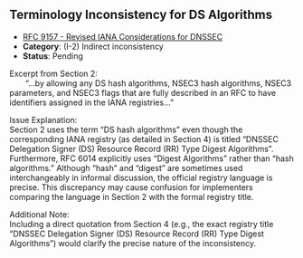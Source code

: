 ## Terminology Inconsistency for DS Algorithms

- [RFC 9157 - Revised IANA Considerations for DNSSEC](https://www.rfc-editor.org/rfc/rfc9157)
- **Category**: (I-2) Indirect inconsistency
- **Status**: Pending

Excerpt from Section 2:  
  “…by allowing any DS hash algorithms, NSEC3 hash algorithms, NSEC3 parameters, and NSEC3 flags that are fully described in an RFC to have identifiers assigned in the IANA registries…”

Issue Explanation:  
Section 2 uses the term “DS hash algorithms” even though the corresponding IANA registry (as detailed in Section 4) is titled “DNSSEC Delegation Signer (DS) Resource Record (RR) Type Digest Algorithms”. Furthermore, RFC 6014 explicitly uses “Digest Algorithms” rather than “hash algorithms.” Although “hash” and “digest” are sometimes used interchangeably in informal discussion, the official registry language is precise. This discrepancy may cause confusion for implementers comparing the language in Section 2 with the formal registry title.

Additional Note:  
Including a direct quotation from Section 4 (e.g., the exact registry title “DNSSEC Delegation Signer (DS) Resource Record (RR) Type Digest Algorithms”) would clarify the precise nature of the inconsistency.
